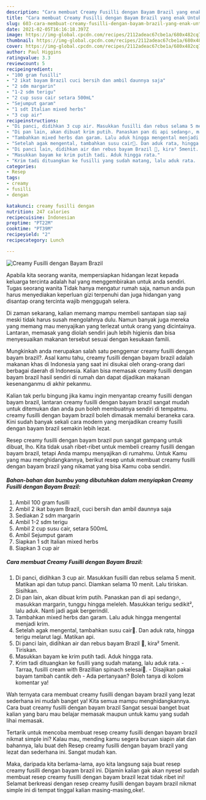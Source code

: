 ```yaml
---
description: "Cara membuat Creamy Fusilli dengan Bayam Brazil yang enak Untuk Jualan"
title: "Cara membuat Creamy Fusilli dengan Bayam Brazil yang enak Untuk Jualan"
slug: 603-cara-membuat-creamy-fusilli-dengan-bayam-brazil-yang-enak-untuk-jualan
date: 2021-02-05T16:16:18.397Z
image: https://img-global.cpcdn.com/recipes/2112adeac67cbe1a/680x482cq70/creamy-fusilli-dengan-bayam-brazil-foto-resep-utama.jpg
thumbnail: https://img-global.cpcdn.com/recipes/2112adeac67cbe1a/680x482cq70/creamy-fusilli-dengan-bayam-brazil-foto-resep-utama.jpg
cover: https://img-global.cpcdn.com/recipes/2112adeac67cbe1a/680x482cq70/creamy-fusilli-dengan-bayam-brazil-foto-resep-utama.jpg
author: Paul Higgins
ratingvalue: 3.3
reviewcount: 5
recipeingredient:
- "100 gram fusilli"
- "2 ikat bayam Brazil cuci bersih dan ambil daunnya saja"
- "2 sdm margarin"
- "1-2 sdm terigu"
- "2 cup susu cair setara 500mL"
- "Sejumput garam"
- "1 sdt Italian mixed herbs"
- "3 cup air"
recipeinstructions:
- "Di panci, didihkan 3 cup air. Masukkan fusilli dan rebus selama 5 menit. Matikan api dan tutup panci. Diamkan selama 10 menit. Lalu tiriskan. Sisihkan."
- "Di pan lain, akan dibuat krim putih. Panaskan pan di api sedang🔥, masukkan margarin, tunggu hingga meleleh. Masukkan terigu sedikit², lalu aduk. Nanti jadi agak bergerindil."
- "Tambahkan mixed herbs dan garam. Lalu aduk hingga mengental menjadi krim."
- "Setelah agak mengental, tambahkan susu cair🥛. Dan aduk rata, hingga terigu melarut lagi. Matikan api."
- "Di panci lain, didihkan air dan rebus bayam Brazil 🌱, kira² 5menit. Tiriskan."
- "Masukkan bayam ke krim putih tadi. Aduk hingga rata."
- "Krim tadi dituangkan ke fusilli yang sudah matang, lalu aduk rata.  Tarraa, fusilli cream with Brazillian spinach selesai🤗.  Disajikan pakai bayam tambah cantik deh Ada pertanyaan? Boleh tanya di kolom komentar ya!"
categories:
- Resep
tags:
- creamy
- fusilli
- dengan

katakunci: creamy fusilli dengan 
nutrition: 247 calories
recipecuisine: Indonesian
preptime: "PT22M"
cooktime: "PT39M"
recipeyield: "2"
recipecategory: Lunch

---
```



![Creamy Fusilli dengan Bayam Brazil](https://img-global.cpcdn.com/recipes/2112adeac67cbe1a/680x482cq70/creamy-fusilli-dengan-bayam-brazil-foto-resep-utama.jpg)

Apabila kita seorang wanita, mempersiapkan hidangan lezat kepada keluarga tercinta adalah hal yang menggembirakan untuk anda sendiri. Tugas seorang  wanita Tidak hanya mengatur rumah saja, namun anda pun harus menyediakan keperluan gizi terpenuhi dan juga hidangan yang disantap orang tercinta wajib menggugah selera.

Di zaman  sekarang, kalian memang mampu membeli santapan siap saji meski tidak harus susah mengolahnya dulu. Namun banyak juga mereka yang memang mau menyajikan yang terlezat untuk orang yang dicintainya. Lantaran, memasak yang diolah sendiri jauh lebih higienis dan bisa menyesuaikan makanan tersebut sesuai dengan kesukaan famili. 



Mungkinkah anda merupakan salah satu penggemar creamy fusilli dengan bayam brazil?. Asal kamu tahu, creamy fusilli dengan bayam brazil adalah makanan khas di Indonesia yang saat ini disukai oleh orang-orang dari berbagai daerah di Indonesia. Kalian bisa memasak creamy fusilli dengan bayam brazil hasil sendiri di rumah dan dapat dijadikan makanan kesenanganmu di akhir pekanmu.

Kalian tak perlu bingung jika kamu ingin menyantap creamy fusilli dengan bayam brazil, lantaran creamy fusilli dengan bayam brazil sangat mudah untuk ditemukan dan anda pun boleh membuatnya sendiri di tempatmu. creamy fusilli dengan bayam brazil boleh dimasak memalui beraneka cara. Kini sudah banyak sekali cara modern yang menjadikan creamy fusilli dengan bayam brazil semakin lebih lezat.

Resep creamy fusilli dengan bayam brazil pun sangat gampang untuk dibuat, lho. Kita tidak usah ribet-ribet untuk membeli creamy fusilli dengan bayam brazil, tetapi Anda mampu menyajikan di rumahmu. Untuk Kamu yang mau menghidangkannya, berikut resep untuk membuat creamy fusilli dengan bayam brazil yang nikamat yang bisa Kamu coba sendiri.

<!--inarticleads1-->

##### Bahan-bahan dan bumbu yang dibutuhkan dalam menyiapkan Creamy Fusilli dengan Bayam Brazil:

1. Ambil 100 gram fusilli
1. Ambil 2 ikat bayam Brazil, cuci bersih dan ambil daunnya saja
1. Sediakan 2 sdm margarin
1. Ambil 1-2 sdm terigu
1. Ambil 2 cup susu cair, setara 500mL
1. Ambil Sejumput garam
1. Siapkan 1 sdt Italian mixed herbs
1. Siapkan 3 cup air




<!--inarticleads2-->

##### Cara membuat Creamy Fusilli dengan Bayam Brazil:

1. Di panci, didihkan 3 cup air. Masukkan fusilli dan rebus selama 5 menit. Matikan api dan tutup panci. Diamkan selama 10 menit. Lalu tiriskan. Sisihkan.
1. Di pan lain, akan dibuat krim putih. Panaskan pan di api sedang🔥, masukkan margarin, tunggu hingga meleleh. Masukkan terigu sedikit², lalu aduk. Nanti jadi agak bergerindil.
1. Tambahkan mixed herbs dan garam. Lalu aduk hingga mengental menjadi krim.
1. Setelah agak mengental, tambahkan susu cair🥛. Dan aduk rata, hingga terigu melarut lagi. Matikan api.
1. Di panci lain, didihkan air dan rebus bayam Brazil 🌱, kira² 5menit. Tiriskan.
1. Masukkan bayam ke krim putih tadi. Aduk hingga rata.
1. Krim tadi dituangkan ke fusilli yang sudah matang, lalu aduk rata.  - Tarraa, fusilli cream with Brazillian spinach selesai🤗.  - Disajikan pakai bayam tambah cantik deh - Ada pertanyaan? Boleh tanya di kolom komentar ya!




Wah ternyata cara membuat creamy fusilli dengan bayam brazil yang lezat sederhana ini mudah banget ya! Kita semua mampu menghidangkannya. Cara buat creamy fusilli dengan bayam brazil Sangat sesuai banget buat kalian yang baru mau belajar memasak maupun untuk kamu yang sudah lihai memasak.

Tertarik untuk mencoba membuat resep creamy fusilli dengan bayam brazil nikmat simple ini? Kalau mau, mending kamu segera buruan siapin alat dan bahannya, lalu buat deh Resep creamy fusilli dengan bayam brazil yang lezat dan sederhana ini. Sangat mudah kan. 

Maka, daripada kita berlama-lama, ayo kita langsung saja buat resep creamy fusilli dengan bayam brazil ini. Dijamin kalian gak akan nyesel sudah membuat resep creamy fusilli dengan bayam brazil lezat tidak ribet ini! Selamat berkreasi dengan resep creamy fusilli dengan bayam brazil nikmat simple ini di tempat tinggal kalian masing-masing,oke!.


